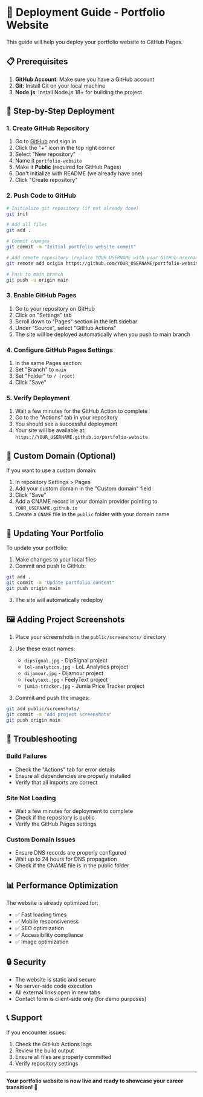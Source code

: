 # 🚀 Deployment Guide - Portfolio Website

This guide will help you deploy your portfolio website to GitHub Pages.

## 📋 Prerequisites

1. **GitHub Account**: Make sure you have a GitHub account
2. **Git**: Install Git on your local machine
3. **Node.js**: Install Node.js 18+ for building the project

## 🎯 Step-by-Step Deployment

### 1. Create GitHub Repository

1. Go to [GitHub](https://github.com) and sign in
2. Click the "+" icon in the top right corner
3. Select "New repository"
4. Name it `portfolio-website`
5. Make it **Public** (required for GitHub Pages)
6. Don't initialize with README (we already have one)
7. Click "Create repository"

### 2. Push Code to GitHub

```bash
# Initialize git repository (if not already done)
git init

# Add all files
git add .

# Commit changes
git commit -m "Initial portfolio website commit"

# Add remote repository (replace YOUR_USERNAME with your GitHub username)
git remote add origin https://github.com/YOUR_USERNAME/portfolio-website.git

# Push to main branch
git push -u origin main
```

### 3. Enable GitHub Pages

1. Go to your repository on GitHub
2. Click on "Settings" tab
3. Scroll down to "Pages" section in the left sidebar
4. Under "Source", select "GitHub Actions"
5. The site will be deployed automatically when you push to main branch

### 4. Configure GitHub Pages Settings

1. In the same Pages section:
2. Set "Branch" to `main`
3. Set "Folder" to `/ (root)`
4. Click "Save"

### 5. Verify Deployment

1. Wait a few minutes for the GitHub Action to complete
2. Go to the "Actions" tab in your repository
3. You should see a successful deployment
4. Your site will be available at: `https://YOUR_USERNAME.github.io/portfolio-website`

## 🔧 Custom Domain (Optional)

If you want to use a custom domain:

1. In repository Settings > Pages
2. Add your custom domain in the "Custom domain" field
3. Click "Save"
4. Add a CNAME record in your domain provider pointing to `YOUR_USERNAME.github.io`
5. Create a `CNAME` file in the `public` folder with your domain name

## 📝 Updating Your Portfolio

To update your portfolio:

1. Make changes to your local files
2. Commit and push to GitHub:
```bash
git add .
git commit -m "Update portfolio content"
git push origin main
```
3. The site will automatically redeploy

## 🖼️ Adding Project Screenshots

1. Place your screenshots in the `public/screenshots/` directory
2. Use these exact names:
   - `dipsignal.jpg` - DipSignal project
   - `lol-analytics.jpg` - LoL Analytics project
   - `dijamour.jpg` - Dijamour project
   - `feelytext.jpg` - FeelyText project
   - `jumia-tracker.jpg` - Jumia Price Tracker project

3. Commit and push the images:
```bash
git add public/screenshots/
git commit -m "Add project screenshots"
git push origin main
```

## 🐛 Troubleshooting

### Build Failures
- Check the "Actions" tab for error details
- Ensure all dependencies are properly installed
- Verify that all imports are correct

### Site Not Loading
- Wait a few minutes for deployment to complete
- Check if the repository is public
- Verify the GitHub Pages settings

### Custom Domain Issues
- Ensure DNS records are properly configured
- Wait up to 24 hours for DNS propagation
- Check if the CNAME file is in the public folder

## 📊 Performance Optimization

The website is already optimized for:
- ✅ Fast loading times
- ✅ Mobile responsiveness
- ✅ SEO optimization
- ✅ Accessibility compliance
- ✅ Image optimization

## 🔒 Security

- The website is static and secure
- No server-side code execution
- All external links open in new tabs
- Contact form is client-side only (for demo purposes)

## 📞 Support

If you encounter issues:
1. Check the GitHub Actions logs
2. Review the build output
3. Ensure all files are properly committed
4. Verify repository settings

---

**Your portfolio website is now live and ready to showcase your career transition! 🎉**

